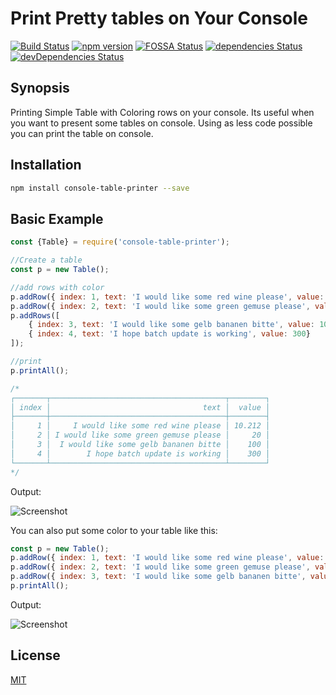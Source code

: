 # Print Pretty tables on Your Console

[![Build Status](https://travis-ci.org/ayonious/console-table-printer.svg?branch=master)](https://travis-ci.org/ayonious/console-table-printer)
[![npm version](https://badge.fury.io/js/console-table-printer.svg)](https://badge.fury.io/js/console-table-printer)
[![FOSSA Status](https://app.fossa.io/api/projects/git%2Bgithub.com%2Fayonious%2Fconsole-table-printer.svg?type=shield)](https://app.fossa.io/projects/git%2Bgithub.com%2Fayonious%2Fconsole-table-printer?ref=badge_shield)
[![dependencies Status](https://david-dm.org/ayonious/console-table-printer/status.svg)](https://david-dm.org/ayonious/console-table-printer)
[![devDependencies Status](https://david-dm.org/ayonious/console-table-printer/dev-status.svg)](https://david-dm.org/ayonious/console-table-printer?type=dev)

## Synopsis

Printing Simple Table with Coloring rows on your console. Its useful when you want to present some tables on console. Using as less code possible you can print the table on console.

## Installation

```bash
npm install console-table-printer --save
```

## Basic Example

```javascript
const {Table} = require('console-table-printer');

//Create a table
const p = new Table();

//add rows with color
p.addRow({ index: 1, text: 'I would like some red wine please', value: 10.212 });
p.addRow({ index: 2, text: 'I would like some green gemuse please', value: 20.00 });
p.addRows([
    { index: 3, text: 'I would like some gelb bananen bitte', value: 100 },
    { index: 4, text: 'I hope batch update is working', value: 300}
]);

//print
p.printAll();

/*
┌───────┬───────────────────────────────────────┬────────┐
│ index │                                  text │  value │
├───────┼───────────────────────────────────────┼────────┤
│     1 │     I would like some red wine please │ 10.212 │
│     2 │ I would like some green gemuse please │     20 │
│     3 │  I would like some gelb bananen bitte │    100 │
│     4 │        I hope batch update is working │    300 │
└───────┴───────────────────────────────────────┴────────┘
*/
```

Output:

![Screenshot](https://cdn.jsdelivr.net/gh/ayonious/console-table-printer@master/static-resources/screenshot-simple.png)

You can also put some color to your table like this:
```javascript
const p = new Table();
p.addRow({ index: 1, text: 'I would like some red wine please', value: 10.212 }, {color: 'red'});
p.addRow({ index: 2, text: 'I would like some green gemuse please', value: 20.00 }, {color: 'green'});
p.addRow({ index: 3, text: 'I would like some gelb bananen bitte', value: 100 }, {color: 'yellow'});
p.printAll();
```

Output:

![Screenshot](https://cdn.jsdelivr.net/gh/ayonious/console-table-printer@master/static-resources/screenshot-colored.png)

## License

[MIT](https://github.com/ayonious/console-table-printer/blob/master/LICENSE)
